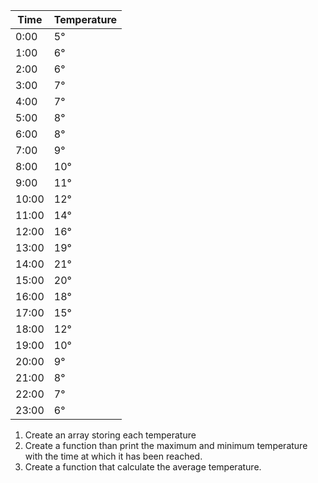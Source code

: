 | Time  | Temperature |
| ----- | ----------- |
| 0:00  | 5°          |
| 1:00  | 6°          |
| 2:00  | 6°          |
| 3:00  | 7°          |
| 4:00  | 7°          |
| 5:00  | 8°          |
| 6:00  | 8°          |
| 7:00  | 9°          |
| 8:00  | 10°         |
| 9:00  | 11°         |
| 10:00 | 12°         |
| 11:00 | 14°         |
| 12:00 | 16°         |
| 13:00 | 19°         |
| 14:00 | 21°         |
| 15:00 | 20°         |
| 16:00 | 18°         | 
| 17:00 | 15°         |
| 18:00 | 12°         |
| 19:00 | 10°         |
| 20:00 | 9°          |
| 21:00 | 8°          |
| 22:00 | 7°          |
| 23:00 | 6°          |

1) Create an array storing each temperature
2) Create a function than print the maximum and minimum temperature with the time at which it has been reached.
3) Create a function that calculate the average temperature.
